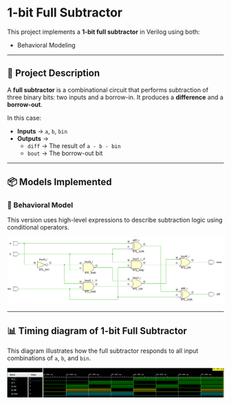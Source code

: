 # 1-bit Full Subtractor

This project implements a **1-bit full subtractor** in Verilog using both:  
- Behavioral Modeling  

---

## 🧠 Project Description

A **full subtractor** is a combinational circuit that performs subtraction of three binary bits: two inputs and a borrow-in. It produces a **difference** and a **borrow-out**.

In this case:
- **Inputs** → `a`, `b`, `bin`  
- **Outputs** →  
  - `diff` → The result of `a - b - bin`  
  - `bout` → The borrow-out bit  

---

## 📦 Models Implemented

### 🔹 Behavioral Model

This version uses high-level expressions to describe subtraction logic using conditional operators.

![Behavioral Model](Circuit.png)

---

## 📊 Timing diagram of 1-bit Full Subtractor

This diagram illustrates how the full subtractor responds to all input combinations of `a`, `b`, and `bin`.

![Timing Diagram](Timing_diagram.png)
